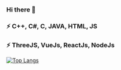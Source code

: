 ### Hi there 👋
### ⚡ C++, C#, C, JAVA, HTML, JS
### ⚡ ThreeJS, VueJs, ReactJs, NodeJs

[![Top Langs](https://github-readme-stats.vercel.app/api/top-langs/?username=neaxic)](https://github.com/anuraghazra/github-readme-stats)


<!--
**Neaxic/neaxic** is a ✨ _special_ ✨ repository because its `README.md` (this file) appears on your GitHub profile.

Here are some ideas to get you started:

- 🔭 I’m currently working on ...
- 🌱 I’m currently learning ...
- 👯 I’m looking to collaborate on ...
- 🤔 I’m looking for help with ...
- 💬 Ask me about ...
- 📫 How to reach me: ...
- 😄 Pronouns: ...
- ⚡ Fun fact: ...
-->
